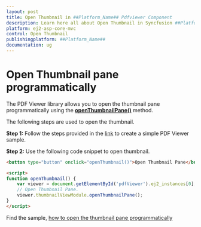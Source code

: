 ```yaml
---
layout: post
title: Open Thumbnail in ##Platform_Name## Pdfviewer Component
description: Learn here all about Open Thumbnail in Syncfusion ##Platform_Name## Pdfviewer component of Syncfusion Essential JS 2 and more.
platform: ej2-asp-core-mvc
control: Open Thumbnail
publishingplatform: ##Platform_Name##
documentation: ug
---
```



# Open Thumbnail pane programmatically

The PDF Viewer library allows you to open the thumbnail pane programmatically using the [**openThumbnailPane()**](https://ej2.syncfusion.com/documentation/api/pdfviewer/thumbnailView/#openthumbnailpane) method.

The following steps are used to open the thumbnail.

**Step 1:** Follow the steps provided in the [link](https://ej2.syncfusion.com/aspnetcore/documentation/pdfviewer/getting-started/) to create a simple PDF Viewer sample.

**Step 2:** Use the following code snippet to open thumbnail.

```html
<button type="button" onclick="openThumbnail()">Open Thumbnail Pane</button>

<script>
function openThumbnail() {
    var viewer = document.getElementById('pdfViewer').ej2_instances[0];
    // Open Thumbnail Pane.
    viewer.thumbnailViewModule.openThumbnailPane();
}
</script>
```

Find the sample, [how to open the thumbnail pane programmatically](https://www.syncfusion.com/downloads/support/directtrac/general/ze/EJ2CoreSample-1092111159.zip)